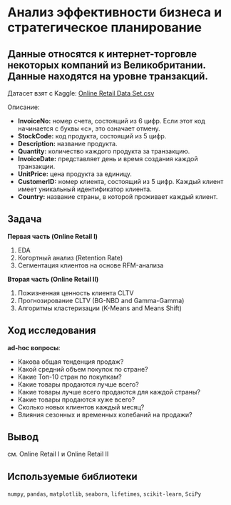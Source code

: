 # Анализ эффективности бизнеса и стратегическое планирование

## Данные относятся к интернет-торговле некоторых компаний из Великобритании. Данные находятся на уровне транзакций. 

Датасет взят с Kaggle: [Online Retail Data Set.csv](https://www.kaggle.com/datasets/ishanshrivastava28/tata-online-retail-dataset/data)

Описание:
- **InvoiceNo:** номер счета, состоящий из 6 цифр. Если этот код начинается с буквы «c», это означает отмену.
- **StockCode:** код продукта, состоящий из 5 цифр.
- **Description:** название продукта.
- **Quantity:** количество каждого продукта за транзакцию.
- **InvoiceDate:** представляет день и время создания каждой транзакции.
- **UnitPrice:** цена продукта за единицу.
- **CustomerID:** номер клиента, состоящий из 5 цифр. Каждый клиент имеет уникальный идентификатор клиента.
- **Country:** название страны, в которой проживает каждый клиент.

## Задача

**Первая часть (Online Retail I)**
1. EDA
2. Когортный анализ (Retention Rate)
3. Сегментация клиентов на основе RFM-анализа
   
**Вторая часть (Online Retail II)**  
1. Пожизненная ценность клиента CLTV
2. Прогнозирование CLTV (BG-NBD and Gamma-Gamma)
3. Алгоритмы кластеризации (K-Means and Means Shift)

 
## Ход исследования

**ad-hoc вопросы**:

- Какова общая тенденция продаж?
- Какой средний объем покупок по стране?
- Какие Топ-10 стран по покупкам?
- Какие товары продаются лучше всего?
- Какие товары лучше всего продаются для каждой страны?
- Какие товары продаются хуже всего?
- Сколько новых клиентов каждый месяц?
- Влияния сезонных и временных колебаний на продажи?


## Вывод

см. Online Retail I и Online Retail II

## Используемые библиотеки
`numpy`, `pandas`, `matplotlib`, `seaborn`, `lifetimes`, `scikit-learn`, `SciPy`
